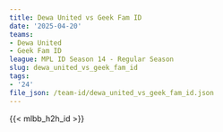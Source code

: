 ```yaml
---
title: Dewa United vs Geek Fam ID
date: '2025-04-20'
teams:
- Dewa United
- Geek Fam ID
league: MPL ID Season 14 - Regular Season
slug: dewa_united_vs_geek_fam_id
tags:
- '24'
file_json: /team-id/dewa_united_vs_geek_fam_id.json
---
```


{{< mlbb_h2h_id >}}
